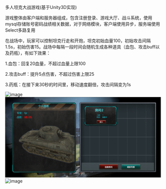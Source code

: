 多人坦克大战游戏(基于Unity3D实现)

游戏整体由客户端和服务器组成，包含注册登录、游戏大厅、战斗系统，使用mysql存储账号密码战绩相关数据，对于网络模块，客户端使用异步，服务端使用Select多路复用

在战场中，玩家可以控制坦克行走和开炮，坦克初始血量100，初始攻击间隔1.5s，初始伤害15。战场中每隔一段时间会随机生成各种道具（血包、攻击buff以及药瓶），有如下效果：

1.血包：回复20血量，不超过血量上限100

2.攻击buff：提升5点伤害，不超过伤害上限25

3.药瓶：在接下来30秒的时间里，移动速度翻倍，攻击间隔变为1s

![image](LoginInterface.png)
![image](LobbyInterface.png)
![image](BattleGround.png)


